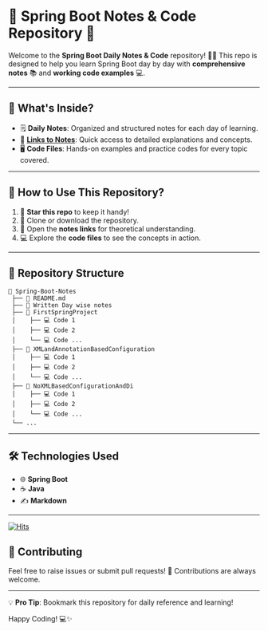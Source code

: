 
# 🌱 **Spring Boot Notes & Code Repository** 🌟

Welcome to the **Spring Boot Daily Notes & Code** repository! 📝✨ This repo is designed to help you learn Spring Boot day by day with **comprehensive notes** 📚 and **working code examples** 💻.  

---

## 📖 **What's Inside?**
- 🗒️ **Daily Notes**: Organized and structured notes for each day of learning.  
- 🔗 **[Links to Notes](https://1drv.ms/w/c/6a344b5c3daf070e/EauADpFTFkNCibG7G_fbGUgB9ZzI4ePTsRQWoz-LtgVsQA?e=6mQMtV)**: Quick access to detailed explanations and concepts.  
- 🖥️ **Code Files**: Hands-on examples and practice codes for every topic covered.


---

## 🚀 **How to Use This Repository?**
1. 🌟 **Star this repo** to keep it handy!  
2. 📂 Clone or download the repository.  
3. 🔗 Open the **notes links** for theoretical understanding.  
4. 💻 Explore the **code files** to see the concepts in action.

---

## 📂 **Repository Structure**  
```plaintext
📁 Spring-Boot-Notes
 ├── 📄 README.md
 ├── 📄 Written Day wise notes
 ├── 📂 FirstSpringProject
 │    ├── 💻 Code 1
 │    ├── 💻 Code 2
 │    └── 💻 Code ...
 ├── 📂 XMLandAnnotationBasedConfiguration
 │    ├── 💻 Code 1
 │    ├── 💻 Code 2
 │    └── 💻 Code ...
 ├── 📂 NoXMLBasedConfigurationAndDi
 │    ├── 💻 Code 1
 │    ├── 💻 Code 2
 │    └── 💻 Code ...
 └── ...
```

---

## 🛠️ **Technologies Used**  
- 🌐 **Spring Boot**  
- ☕ **Java**  
- ✍️ **Markdown**  

---

[![Hits](https://hits.sh/github.com/theashishgavade/Spring.svg?style=for-the-badge&label=Page%20Hits)](https://hits.sh/github.com/theashishgavade/Spring/)



## 🌟 **Contributing**  
Feel free to raise issues or submit pull requests! 🤝 Contributions are always welcome.  

---

💡 **Pro Tip**: Bookmark this repository for daily reference and learning!  

Happy Coding! 💻✨


##
